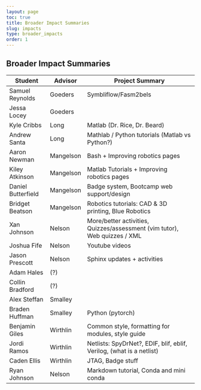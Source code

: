 ```yaml
---
layout: page
toc: true
title: Broader Impact Summaries
slug: impacts
type: broader_impacts
order: 1
---
```


## Broader Impact Summaries

| Student                 | Advisor             | Project Summary                                                                               
|-------------------------|---------------------|------------------------------------------------------------------------------------------   
| Samuel Reynolds         | Goeders             | Symbliflow/Fasm2bels         
| Jessa Locey             | Goeders             |
| Kyle Cribbs             | Long                | Matlab (Dr. Rice, Dr. Beard)
| Andrew Santa            | Long                | Mathlab / Python tutorials (Matlab vs Python?)
| Aaron Newman            | Mangelson           | Bash + Improving robotics pages
| Kiley Atkinson          | Mangelson           | Matlab Tutorials + Improving robotics pages
| Daniel Butterfield      | Mangelson           | Badge system, Bootcamp web support/design
| Bridget Beatson         | Mangelson           | Robotics tutorials: CAD & 3D printing, Blue Robotics 
| Xan Johnson             | Nelson              | More/better activities, Quizzes/assessment (vim tutor), Web quizzes / XML
| Joshua Fife             | Nelson              | Youtube videos
| Jason Prescott          | Nelson              | Sphinx updates + activities
| Adam Hales              | (?)                 | 
| Collin Bradford         | (?)                 |
| Alex Steffan            | Smalley             |
| Braden Huffman          | Smalley             | Python (pytorch)
| Benjamin Giles          | Wirthlin            | Common style, formatting for modules, style guide
| Jordi Ramos             | Wirthlin            | Netlists: SpyDrNet?, EDIF, blif, eblif, Verilog, (what is a netlist)
| Caden Ellis             | Wirthlin            | JTAG, Badge stuff
| Ryan Johnson            | Nelson              | Markdown tutorial, Conda and mini conda


<!-- Samuel Reynolds (Goeders): ?
Jessa Locey (Goeders): away during May
Kyle Cribbs (Long:):
·     Matlab (Dr. Rice, Dr. Beard)
Andrew Santa (Long):
·     Bash?
Aaron Newman (Mangelson):
·     Talking to Dr. Mangelson
·     Scripting (bash/python)
Kiley Atkinson (Mangelson):
·     Matlab (240?)
·     Dr. Cammacho (240)
Daniel Butterfield (Mangelson):
·     Badge system
·     Bootcamp web support/design
Bridget Beatson (Mangelson):
Xan Johnson (Nelson):
·     More/better activities
·     Quizzes/assessment (vim tutor)
·     Web quizzes / XML
Joshua Fife (Nelson): ?
Jason Prescott (Nelson):
·     Assessment (interactive activities)
Adam Hales (?) : ?
Collin Bradford (?) : ?
Alex Steffan (Smalley): ?
Braden Huffman (Smalley): ?
·     Python (pytorch)
Benjamin Giles (Wirthlin):
·     Common style, formatting for modules, style guide
Jordi Ramos (Wirthlin):
·     SpyDrNet?, EDIF, blif, eblif, Verilog, Netlists in general (what is a netlist)
Caden Ellis (Wirthlin):
·     JTAG
·     Badge stuff
Ryan Johnson (Nelson) ** not on list
·     Markdown tutorial
·     Conda and mini conda
Joshua Fife (Nelson): ** Not on list
·     YouTube recordings of bootcamp -->
